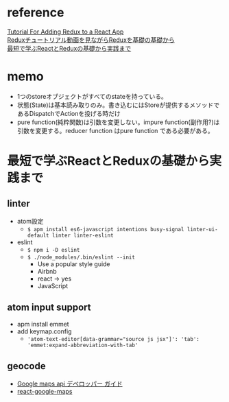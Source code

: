# reference
[Tutorial For Adding Redux to a React App](https://code.likeagirl.io/tutorial-for-adding-redux-to-a-react-app-1a94cc1738e5)  
[Reduxチュートリアル動画を見ながらReduxを基礎の基礎から](https://qiita.com/insight3110/items/4d212ecef6992e8eaee5)  
[最短で学ぶReactとReduxの基礎から実践まで](https://www.udemy.com/react-redux-from-beginning/learn/v4/t/lecture/7538812?start=45)  

# memo
- 1つのstoreオブジェクトがすべてのstateを持っている。
- 状態(State)は基本読み取りのみ。書き込むにはStoreが提供するメソッドであるDispatchでActionを投げる時だけ
- pure function(純粋関数)は引数を変更しない。impure function(副作用?)は引数を変更する。reducer function はpure function である必要がある。

# 最短で学ぶReactとReduxの基礎から実践まで
## linter
- atom設定
  - `$ apm install es6-javascript intentions busy-signal linter-ui-default linter linter-eslint`
- eslint
  - `$ npm i -D eslint`
  - `$ ./node_modules/.bin/eslint --init`
    - Use a popular style guide
    - Airbnb
    - react -> yes
    - JavaScript

## atom input support
- apm install emmet
- add keymap.config
  - `'atom-text-editor[data-grammar="source js jsx"]':
  'tab': 'emmet:expand-abbreviation-with-tab'`

## geocode
- [Google maps api デベロッパー ガイド](https://developers.google.com/maps/documentation/geocoding/intro?hl=ja)
- [react-google-maps](https://tomchentw.github.io/react-google-maps/#hocs)
